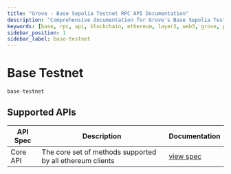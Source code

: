 ```yaml
---
title: "Grove - Base Sepolia Testnet RPC API Documentation"
description: "Comprehensive documentation for Grove's Base Sepolia Testnet RPC API, covering endpoint details and integration strategies for blockchain developers."
keywords: [base, rpc, api, blockchain, ethereum, layer2, web3, grove, pocket, pokt, L2]
sidebar_position: 1
sidebar_label: base-testnet
---
```


# Base Testnet

`base-testnet`

## Supported APIs

| API Spec | Description                                               | Documentation                  |
| -------- | --------------------------------------------------------- | ------------------------------ |
| Core API | The core set of methods supported by all ethereum clients | [view spec](../specs/core-api) |
